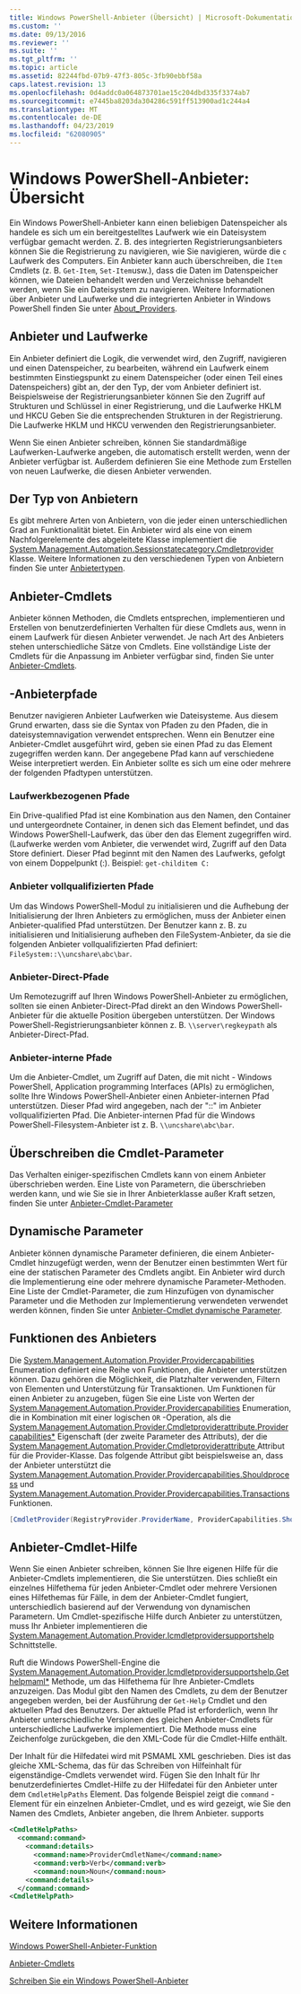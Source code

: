```yaml
---
title: Windows PowerShell-Anbieter (Übersicht) | Microsoft-Dokumentation
ms.custom: ''
ms.date: 09/13/2016
ms.reviewer: ''
ms.suite: ''
ms.tgt_pltfrm: ''
ms.topic: article
ms.assetid: 82244fbd-07b9-47f3-805c-3fb90ebbf58a
caps.latest.revision: 13
ms.openlocfilehash: 0d4addc0a064873701ae15c204dbd335f3374ab7
ms.sourcegitcommit: e7445ba8203da304286c591ff513900ad1c244a4
ms.translationtype: MT
ms.contentlocale: de-DE
ms.lasthandoff: 04/23/2019
ms.locfileid: "62080905"
---
```

# <a name="windows-powershell-provider-overview"></a>Windows PowerShell-Anbieter: Übersicht

Ein Windows PowerShell-Anbieter kann einen beliebigen Datenspeicher als handele es sich um ein bereitgestelltes Laufwerk wie ein Dateisystem verfügbar gemacht werden. Z. B. des integrierten Registrierungsanbieters können Sie die Registrierung zu navigieren, wie Sie navigieren, würde die `c` Laufwerk des Computers. Ein Anbieter kann auch überschreiben, die `Item` Cmdlets (z. B. `Get-Item`, `Set-Item`usw.), dass die Daten im Datenspeicher können, wie Dateien behandelt werden und Verzeichnisse behandelt werden, wenn Sie ein Dateisystem zu navigieren. Weitere Informationen über Anbieter und Laufwerke und die integrierten Anbieter in Windows PowerShell finden Sie unter [About_Providers](/powershell/module/microsoft.powershell.core/about/about_providers).

## <a name="providers-and-drives"></a>Anbieter und Laufwerke

Ein Anbieter definiert die Logik, die verwendet wird, den Zugriff, navigieren und einen Datenspeicher, zu bearbeiten, während ein Laufwerk einem bestimmten Einstiegspunkt zu einem Datenspeicher (oder einen Teil eines Datenspeichers) gibt an, der den Typ, der vom Anbieter definiert ist. Beispielsweise der Registrierungsanbieter können Sie den Zugriff auf Strukturen und Schlüssel in einer Registrierung, und die Laufwerke HKLM und HKCU Geben Sie die entsprechenden Strukturen in der Registrierung. Die Laufwerke HKLM und HKCU verwenden den Registrierungsanbieter.

Wenn Sie einen Anbieter schreiben, können Sie standardmäßige Laufwerken-Laufwerke angeben, die automatisch erstellt werden, wenn der Anbieter verfügbar ist. Außerdem definieren Sie eine Methode zum Erstellen von neuen Laufwerke, die diesen Anbieter verwenden.

## <a name="type-of-providers"></a>Der Typ von Anbietern

Es gibt mehrere Arten von Anbietern, von die jeder einen unterschiedlichen Grad an Funktionalität bietet. Ein Anbieter wird als eine von einem Nachfolgerelemente des abgeleitete Klasse implementiert die [System.Management.Automation.Sessionstatecategory.Cmdletprovider](/dotnet/api/System.Management.Automation.SessionStateCategory.CmdletProvider) Klasse. Weitere Informationen zu den verschiedenen Typen von Anbietern finden Sie unter [Anbietertypen](./provider-types.md).

## <a name="provider-cmdlets"></a>Anbieter-Cmdlets

Anbieter können Methoden, die Cmdlets entsprechen, implementieren und Erstellen von benutzerdefinierten Verhalten für diese Cmdlets aus, wenn in einem Laufwerk für diesen Anbieter verwendet. Je nach Art des Anbieters stehen unterschiedliche Sätze von Cmdlets. Eine vollständige Liste der Cmdlets für die Anpassung im Anbieter verfügbar sind, finden Sie unter [Anbieter-Cmdlets](./provider-cmdlets.md).

## <a name="provider-paths"></a>-Anbieterpfade

Benutzer navigieren Anbieter Laufwerken wie Dateisysteme. Aus diesem Grund erwarten, dass sie die Syntax von Pfaden zu den Pfaden, die in dateisystemnavigation verwendet entsprechen. Wenn ein Benutzer eine Anbieter-Cmdlet ausgeführt wird, geben sie einen Pfad zu das Element zugegriffen werden kann. Der angegebene Pfad kann auf verschiedene Weise interpretiert werden. Ein Anbieter sollte es sich um eine oder mehrere der folgenden Pfadtypen unterstützen.

### <a name="drive-qualified-paths"></a>Laufwerkbezogenen Pfade

Ein Drive-qualified Pfad ist eine Kombination aus den Namen, den Container und untergeordnete Container, in denen sich das Element befindet, und das Windows PowerShell-Laufwerk, das über den das Element zugegriffen wird. (Laufwerke werden vom Anbieter, die verwendet wird, Zugriff auf den Data Store definiert. Dieser Pfad beginnt mit den Namen des Laufwerks, gefolgt von einem Doppelpunkt (:). Beispiel: `get-childitem C:`

### <a name="provider-qualified-paths"></a>Anbieter vollqualifizierten Pfade

Um das Windows PowerShell-Modul zu initialisieren und die Aufhebung der Initialisierung der Ihren Anbieters zu ermöglichen, muss der Anbieter einen Anbieter-qualified Pfad unterstützen. Der Benutzer kann z. B. zu initialisieren und Initialisierung aufheben den FileSystem-Anbieter, da sie die folgenden Anbieter vollqualifizierten Pfad definiert: `FileSystem::\\uncshare\abc\bar`.

### <a name="provider-direct-paths"></a>Anbieter-Direct-Pfade

Um Remotezugriff auf Ihren Windows PowerShell-Anbieter zu ermöglichen, sollten sie einen Anbieter-Direct-Pfad direkt an den Windows PowerShell-Anbieter für die aktuelle Position übergeben unterstützen. Der Windows PowerShell-Registrierungsanbieter können z. B. `\\server\regkeypath` als Anbieter-Direct-Pfad.

### <a name="provider-internal-paths"></a>Anbieter-interne Pfade

Um die Anbieter-Cmdlet, um Zugriff auf Daten, die mit nicht - Windows PowerShell, Application programming Interfaces (APIs) zu ermöglichen, sollte Ihre Windows PowerShell-Anbieter einen Anbieter-internen Pfad unterstützen. Dieser Pfad wird angegeben, nach der "::" im Anbieter vollqualifizierten Pfad. Die Anbieter-internen Pfad für die Windows PowerShell-Filesystem-Anbieter ist z. B. `\\uncshare\abc\bar`.

## <a name="overriding-cmdlet-parameters"></a>Überschreiben die Cmdlet-Parameter

Das Verhalten einiger-spezifischen Cmdlets kann von einem Anbieter überschrieben werden. Eine Liste von Parametern, die überschrieben werden kann, und wie Sie sie in Ihrer Anbieterklasse außer Kraft setzen, finden Sie unter [Anbieter-Cmdlet-Parameter](./provider-cmdlet-parameters.md)

## <a name="dynamic-parameters"></a>Dynamische Parameter

Anbieter können dynamische Parameter definieren, die einem Anbieter-Cmdlet hinzugefügt werden, wenn der Benutzer einen bestimmten Wert für eine der statischen Parameter des Cmdlets angibt. Ein Anbieter wird durch die Implementierung eine oder mehrere dynamische Parameter-Methoden. Eine Liste der Cmdlet-Parameter, die zum Hinzufügen von dynamischer Parameter und die Methoden zur Implementierung verwendeten verwendet werden können, finden Sie unter [Anbieter-Cmdlet dynamische Parameter](./provider-cmdlet-dynamic-parameters.md).

## <a name="provider-capabilities"></a>Funktionen des Anbieters

Die [System.Management.Automation.Provider.Providercapabilities](/dotnet/api/System.Management.Automation.Provider.ProviderCapabilities) Enumeration definiert eine Reihe von Funktionen, die Anbieter unterstützen können. Dazu gehören die Möglichkeit, die Platzhalter verwenden, Filtern von Elementen und Unterstützung für Transaktionen. Um Funktionen für einen Anbieter zu anzugeben, fügen Sie eine Liste von Werten der [System.Management.Automation.Provider.Providercapabilities](/dotnet/api/System.Management.Automation.Provider.ProviderCapabilities) Enumeration, die in Kombination mit einer logischen `OR` -Operation, als die [ System.Management.Automation.Provider.Cmdletproviderattribute.Providercapabilities*](/dotnet/api/System.Management.Automation.Provider.CmdletProviderAttribute.ProviderCapabilities) Eigenschaft (der zweite Parameter des Attributs), der die [System.Management.Automation.Provider.Cmdletproviderattribute ](/dotnet/api/System.Management.Automation.Provider.CmdletProviderAttribute) Attribut für die Provider-Klasse. Das folgende Attribut gibt beispielsweise an, dass der Anbieter unterstützt die [System.Management.Automation.Provider.Providercapabilities.Shouldprocess](/dotnet/api/System.Management.Automation.Provider.ProviderCapabilities.ShouldProcess) und [ System.Management.Automation.Provider.Providercapabilities.Transactions](/dotnet/api/System.Management.Automation.Provider.ProviderCapabilities.Transactions) Funktionen.

```csharp
[CmdletProvider(RegistryProvider.ProviderName, ProviderCapabilities.ShouldProcess | ProviderCapabilities.Transactions)]

```

## <a name="provider-cmdlet-help"></a>Anbieter-Cmdlet-Hilfe

Wenn Sie einen Anbieter schreiben, können Sie Ihre eigenen Hilfe für die Anbieter-Cmdlets implementieren, die Sie unterstützen. Dies schließt ein einzelnes Hilfethema für jeden Anbieter-Cmdlet oder mehrere Versionen eines Hilfethemas für Fälle, in dem der Anbieter-Cmdlet fungiert, unterschiedlich basierend auf der Verwendung von dynamischen Parametern. Um Cmdlet-spezifische Hilfe durch Anbieter zu unterstützen, muss Ihr Anbieter implementieren die [System.Management.Automation.Provider.Icmdletprovidersupportshelp](/dotnet/api/System.Management.Automation.Provider.ICmdletProviderSupportsHelp) Schnittstelle.

Ruft die Windows PowerShell-Engine die [System.Management.Automation.Provider.Icmdletprovidersupportshelp.Gethelpmaml*](/dotnet/api/System.Management.Automation.Provider.ICmdletProviderSupportsHelp.GetHelpMaml) Methode, um das Hilfethema für Ihre Anbieter-Cmdlets anzuzeigen. Das Modul gibt den Namen des Cmdlets, zu dem der Benutzer angegeben werden, bei der Ausführung der `Get-Help` Cmdlet und den aktuellen Pfad des Benutzers. Der aktuelle Pfad ist erforderlich, wenn Ihr Anbieter unterschiedliche Versionen des gleichen Anbieter-Cmdlets für unterschiedliche Laufwerke implementiert. Die Methode muss eine Zeichenfolge zurückgeben, die den XML-Code für die Cmdlet-Hilfe enthält.

Der Inhalt für die Hilfedatei wird mit PSMAML XML geschrieben. Dies ist das gleiche XML-Schema, das für das Schreiben von Hilfeinhalt für eigenständige-Cmdlets verwendet wird. Fügen Sie den Inhalt für Ihr benutzerdefiniertes Cmdlet-Hilfe zu der Hilfedatei für den Anbieter unter dem `CmdletHelpPaths` Element. Das folgende Beispiel zeigt die `command` -Element für ein einzelnen Anbieter-Cmdlet, und es wird gezeigt, wie Sie den Namen des Cmdlets, Anbieter angeben, die Ihrem Anbieter. supports

```xml
<CmdletHelpPaths>
  <command:command>
    <command:details>
      <command:name>ProviderCmdletName</command:name>
      <command:verb>Verb</command:verb>
      <command:noun>Noun</command:noun>
    <command:details>
  </command:command>
<CmdletHelpPath>
```

## <a name="see-also"></a>Weitere Informationen

[Windows PowerShell-Anbieter-Funktion](./provider-types.md)

[Anbieter-Cmdlets](./provider-cmdlets.md)

[Schreiben Sie ein Windows PowerShell-Anbieter](./writing-a-windows-powershell-provider.md)